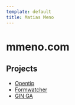 ```yaml
---
template: default
title: Matias Meno
---
```

# mmeno.com


## Projects

- [Opentip](http://www.opentip.org)
- [Formwatcher](http://www.formwatcher.org)
- [GIN GA](http://www.thisisginga.com)
